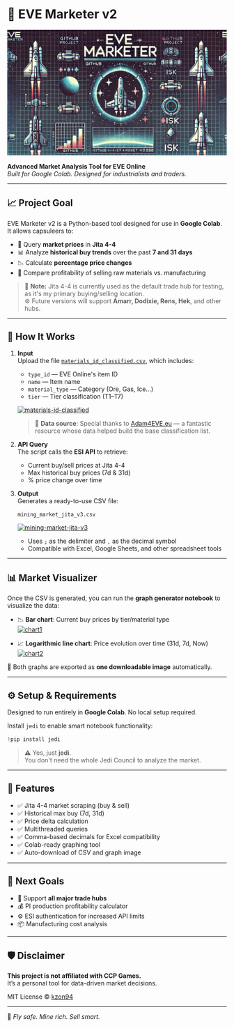 # 🚀 EVE Marketer v2

![EVE Marketer Logo](eve.jpg)

**Advanced Market Analysis Tool for EVE Online**  
*Built for Google Colab. Designed for industrialists and traders.*

---

## 📈 Project Goal

EVE Marketer v2 is a Python-based tool designed for use in **Google Colab**. It allows capsuleers to:

- 🔎 Query **market prices** in **Jita 4-4**
- 📊 Analyze **historical buy trends** over the past **7 and 31 days**
- 📉 Calculate **percentage price changes**
- 🧮 Compare profitability of selling raw materials vs. manufacturing

> 🧪 **Note:** Jita 4-4 is currently used as the default trade hub for testing, as it's my primary buying/selling location.  
> ⚙️ Future versions will support **Amarr, Dodixie, Rens, Hek**, and other hubs.

---

## 🧩 How It Works

1. **Input**  
   Upload the file [`materials_id_classified.csv`](https://github.com/kzon94/eve-marketer-v2), which includes:

   - `type_id` — EVE Online's item ID  
   - `name` — Item name  
   - `material_type` — Category (Ore, Gas, Ice...)  
   - `tier` — Tier classification (T1–T7)

   <a href="https://imgbb.com/"><img src="https://i.ibb.co/20sntMGx/materials-id-classified.png" alt="materials-id-classified" border="0"></a>

   > 🧠 **Data source**: Special thanks to [Adam4EVE.eu](https://www.adam4eve.eu/info_types.php) — a fantastic resource whose data helped build the base classification list.

2. **API Query**  
   The script calls the **ESI API** to retrieve:

   - Current buy/sell prices at Jita 4-4
   - Max historical buy prices (7d & 31d)
   - % price change over time

3. **Output**  
   Generates a ready-to-use CSV file:

   ```
   mining_market_jita_v3.csv
   ```

   <a href="https://ibb.co/3ytPsvfP"><img src="https://i.ibb.co/pvCkPQWk/mining-market-jita-v3.png" alt="mining-market-jita-v3" border="0"></a>
  
   - Uses `;` as the delimiter and `,` as the decimal symbol
   - Compatible with Excel, Google Sheets, and other spreadsheet tools

---

## 📊 Market Visualizer

Once the CSV is generated, you can run the **graph generator notebook** to visualize the data:

- 📉 **Bar chart**: Current buy prices by tier/material type  
  <a href="https://ibb.co/hJYyXYJz"><img src="https://i.ibb.co/39R7fR9Z/chart1.png" alt="chart1" border="0"></a>

- 📈 **Logarithmic line chart**: Price evolution over time (31d, 7d, Now)  
  <a href="https://ibb.co/yFKdCXNp"><img src="https://i.ibb.co/s9cb42gC/chart2.png" alt="chart2" border="0"></a>

📸 Both graphs are exported as **one downloadable image** automatically.


---

## ⚙️ Setup & Requirements

Designed to run entirely in **Google Colab**. No local setup required.

Install `jedi` to enable smart notebook functionality:
```python
!pip install jedi
```

> ⚠️ Yes, just **jedi**.  
> You don't need the whole Jedi Council to analyze the market.

---

## 🧠 Features

- ✅ Jita 4-4 market scraping (buy & sell)
- ✅ Historical max buy (7d, 31d)
- ✅ Price delta calculation
- ✅ Multithreaded queries
- ✅ Comma-based decimals for Excel compatibility
- ✅ Colab-ready graphing tool
- ✅ Auto-download of CSV and graph image

---

## 🔮 Next Goals

- 🔁 Support **all major trade hubs**
- 💰 PI production profitability calculator
- ⚙️ ESI authentication for increased API limits
- 📦 Manufacturing cost analysis

---

## 🛡 Disclaimer

**This project is not affiliated with CCP Games.**  
It’s a personal tool for data-driven market decisions.

MIT License © [kzon94](https://github.com/kzon94)

---

💬 *Fly safe. Mine rich. Sell smart.*
